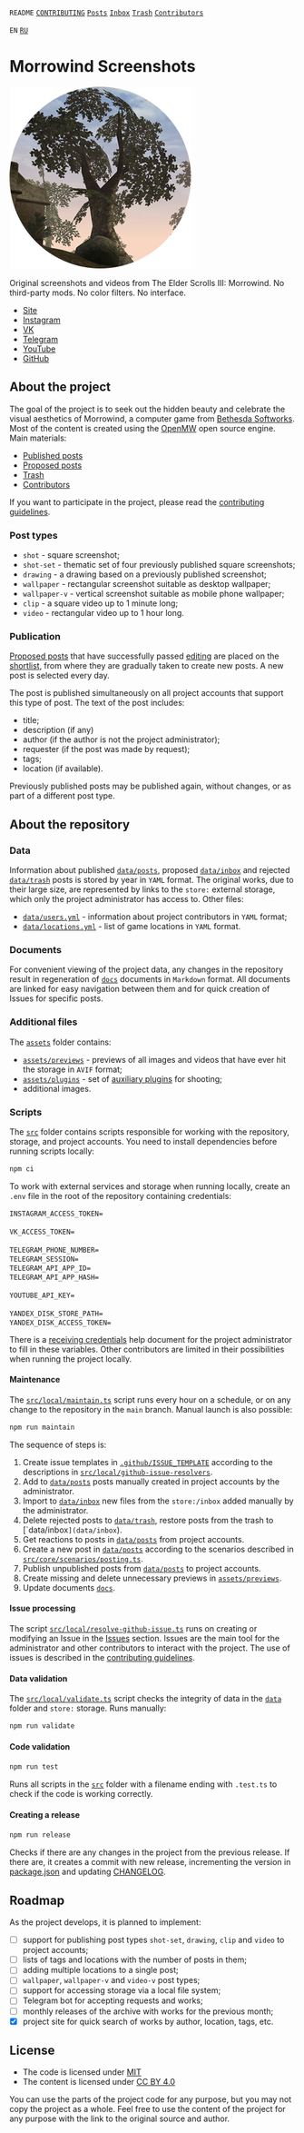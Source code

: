 `README` [`CONTRIBUTING`](CONTRIBUTING.md) [`Posts`](docs/posts/index.md) [`Inbox`](docs/inbox/index.md)
[`Trash`](docs/trash/index.md) [`Contributors`](docs/contributors.md)

`EN` [`RU`](README.ru.md)

# Morrowind Screenshots

![Morrowind Screenshots](assets/icon.png)

Original screenshots and videos from The Elder Scrolls III: Morrowind. No third-party mods. No color filters. No
interface.

- [Site](https://mwscr.dehero.site)
- [Instagram](https://instagram.com/mwscr/)
- [VK](https://vk.com/mwscr)
- [Telegram](https://t.me/mwscr)
- [YouTube](https://www.youtube.com/@mwscr)
- [GitHub](https://github.com/dehero/mwscr)

## About the project

The goal of the project is to seek out the hidden beauty and celebrate the visual aesthetics of Morrowind, a computer
game from [Bethesda Softworks](https://elderscrolls.bethesda.net/en/morrowind). Most of the content is created using the
[OpenMW](https://openmw.org/) open source engine. Main materials:

- [Published posts](docs/posts/index.md)
- [Proposed posts](docs/inbox/index.md)
- [Trash](docs/trash/index.md)
- [Contributors](docs/contributors.md)

If you want to participate in the project, please read the [contributing guidelines](CONTRIBUTING.md).

### Post types

- `shot` - square screenshot;
- `shot-set` - thematic set of four previously published square screenshots;
- `drawing` - a drawing based on a previously published screenshot;
- `wallpaper` - rectangular screenshot suitable as desktop wallpaper;
- `wallpaper-v` - vertical screenshot suitable as mobile phone wallpaper;
- `clip` - a square video up to 1 minute long;
- `video` - rectangular video up to 1 hour long.

### Publication

[Proposed posts](docs/inbox/index.md) that have successfully passed [editing](CONTRIBUTING.md#editing) are placed on the
[shortlist](docs/inbox/shortlist.md), from where they are gradually taken to create new posts. A new post is selected
every day.

The post is published simultaneously on all project accounts that support this type of post. The text of the post
includes:

- title;
- description (if any)
- author (if the author is not the project administrator);
- requester (if the post was made by request);
- tags;
- location (if available).

Previously published posts may be published again, without changes, or as part of a different post type.

## About the repository

### Data

Information about published [`data/posts`](data/posts), proposed [`data/inbox`](data/inbox) and rejected
[`data/trash`](data/trash) posts is stored by year in `YAML` format. The original works, due to their large size, are
represented by links to the `store:` external storage, which only the project administrator has access to. Other files:

- [`data/users.yml`](data/users.yml) - information about project contributors in `YAML` format;
- [`data/locations.yml`](data/locations.yml) - list of game locations in `YAML` format.

### Documents

For convenient viewing of the project data, any changes in the repository result in regeneration of [`docs`](docs)
documents in `Markdown` format. All documents are linked for easy navigation between them and for quick creation of
Issues for specific posts.

### Additional files

The [`assets`](assets) folder contains:

- [`assets/previews`](assets/previews) - previews of all images and videos that have ever hit the storage in `AVIF`
  format;
- [`assets/plugins`](assets/plugins) - set of [auxiliary plugins](CONTRIBUTING.md#auxiliary-plugins) for shooting;
- additional images.

### Scripts

The [`src`](src) folder contains scripts responsible for working with the repository, storage, and project accounts. You
need to install dependencies before running scripts locally:

```bash
npm ci
```

To work with external services and storage when running locally, create an `.env` file in the root of the repository
containing credentials:

```env
INSTAGRAM_ACCESS_TOKEN=

VK_ACCESS_TOKEN=

TELEGRAM_PHONE_NUMBER=
TELEGRAM_SESSION=
TELEGRAM_API_APP_ID=
TELEGRAM_API_APP_HASH=

YOUTUBE_API_KEY=

YANDEX_DISK_STORE_PATH=
YANDEX_DISK_ACCESS_TOKEN=
```

There is a [receiving credentials](CREDENTIALS.md) help document for the project administrator to fill in these
variables. Other contributors are limited in their possibilities when running the project locally.

#### Maintenance

The [`src/local/maintain.ts`](src/local/maintain.ts) script runs every hour on a schedule, or on any change to the
repository in the `main` branch. Manual launch is also possible:

```bash
npm run maintain
```

The sequence of steps is:

1. Create issue templates in [`.github/ISSUE_TEMPLATE`](.github/ISSUE_TEMPLATE) according to the descriptions in
   [`src/local/github-issue-resolvers`](src/local/github-issue-resolvers).
2. Add to [`data/posts`](data/posts) posts manually created in project accounts by the administrator.
3. Import to [`data/inbox`](data/inbox) new files from the `store:/inbox` added manually by the administrator.
4. Delete rejected posts to [`data/trash`](data/trash`), restore posts from the trash to [`data/inbox`](data/inbox`).
5. Get reactions to posts in [`data/posts`](data/posts`) from project accounts.
6. Create a new post in [`data/posts`](data/posts) according to the scenarios described in
   [`src/core/scenarios/posting.ts`](src/core/scenarios/posting.ts).
7. Publish unpublished posts from [`data/posts`](data/posts) to project accounts.
8. Create missing and delete unnecessary previews in [`assets/previews`](assets/previews).
9. Update documents [`docs`](docs/).

#### Issue processing

The script [`src/local/resolve-github-issue.ts`](src/local/resolve-github-issue.ts) runs on creating or modifying an
Issue in the [Issues](https://github.com/dehero/mwscr/issues) section. Issues are the main tool for the administrator
and other contributors to interact with the project. The use of issues is described in the
[contributing guidelines](CONTRIBUTING.md).

#### Data validation

The [`src/local/validate.ts`](src/local/validate.ts) script checks the integrity of data in the [`data`](data) folder
and `store:` storage. Runs manually:

```bash
npm run validate
```

#### Code validation

```bash
npm run test
```

Runs all scripts in the [`src`](src) folder with a filename ending with `.test.ts` to check if the code is working
correctly.

#### Creating a release

```bash
npm run release
```

Checks if there are any changes in the project from the previous release. If there are, it creates a commit with new
release, incrementing the version in [package.json](package.json) and updating [CHANGELOG](CHANGELOG.md).

## Roadmap

As the project develops, it is planned to implement:

- [ ] support for publishing post types `shot-set`, `drawing`, `clip` and `video` to project accounts;
- [ ] lists of tags and locations with the number of posts in them;
- [ ] adding multiple locations to a single post;
- [ ] `wallpaper`, `wallpaper-v` and `video-v` post types;
- [ ] support for accessing storage via a local file system;
- [ ] Telegram bot for accepting requests and works;
- [ ] monthly releases of the archive with works for the previous month;
- [x] project site for quick search of works by author, location, tags, etc.

## License

- The code is licensed under [MIT](LICENSE-CODE)
- The content is licensed under [CC BY 4.0](LICENSE)

You can use the parts of the project code for any purpose, but you may not copy the project as a whole. Feel free to use
the content of the project for any purpose with the link to the original source and author.

